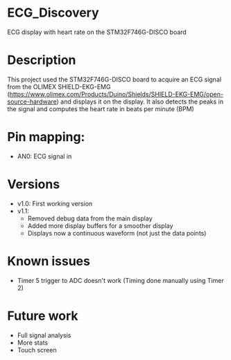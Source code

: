 # ECG_Discovery

ECG display with heart rate on the STM32F746G-DISCO board

# Description

This project used the STM32F746G-DISCO board to acquire an ECG signal from the OLIMEX SHIELD-EKG-EMG (https://www.olimex.com/Products/Duino/Shields/SHIELD-EKG-EMG/open-source-hardware) and displays it on the display.
It also detects the peaks in the signal and computes the heart rate in beats per minute (BPM)

# Pin mapping:

- AN0: ECG signal in

# Versions

- v1.0: First working version
- v1.1:
	- Removed debug data from the main display
	- Added more display buffers for a smoother display
	- Displays now a continuous waveform (not just the data points)

# Known issues

- Timer 5 trigger to ADC doesn't work (Timing done manually using Timer 2)

# Future work

- Full signal analysis
- More stats
- Touch screen